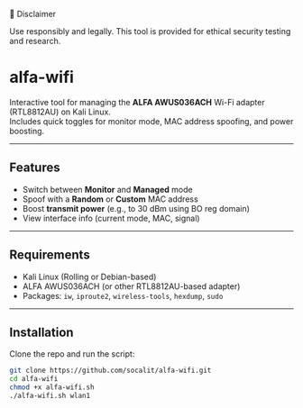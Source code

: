 🔐 Disclaimer

Use responsibly and legally. This tool is provided for ethical security testing and research.

# alfa-wifi

Interactive tool for managing the **ALFA AWUS036ACH** Wi-Fi adapter (RTL8812AU) on Kali Linux.  
Includes quick toggles for monitor mode, MAC address spoofing, and power boosting.

---

## Features

- Switch between **Monitor** and **Managed** mode
- Spoof with a **Random** or **Custom** MAC address
- Boost **transmit power** (e.g., to 30 dBm using BO reg domain)
- View interface info (current mode, MAC, signal)

---

## Requirements

- Kali Linux (Rolling or Debian-based)
- ALFA AWUS036ACH (or other RTL8812AU-based adapter)
- Packages: `iw`, `iproute2`, `wireless-tools`, `hexdump`, `sudo`

---

## Installation

Clone the repo and run the script:

```bash
git clone https://github.com/socalit/alfa-wifi.git
cd alfa-wifi
chmod +x alfa-wifi.sh
./alfa-wifi.sh wlan1
